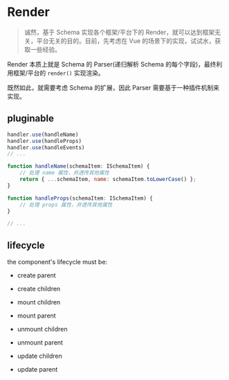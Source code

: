 # Render

> 诚然，基于 Schema 实现各个框架/平台下的 Render，就可以达到框架无关，平台无关的目的。目前，先考虑在 Vue 的场景下的实现，试试水，获取一些经验。

Render 本质上就是 Schema 的 Parser(递归解析 Schema 的每个字段)，最终利用框架/平台的 `render()` 实现渲染。

既然如此，就需要考虑 Schema 的扩展，因此 Parser 需要基于一种插件机制来实现。

## pluginable

```js
handler.use(handleName)
handler.use(handleProps)
handler.use(handleEvents)
// ...

function handleName(schemaItem: ISchemaItem) {
	// 处理 name 属性，并透传其他属性
	return { ...schemaItem, name: schemaItem.toLowerCase() };
}

function handleProps(schemaItem: ISchemaItem) {
	// 处理 props 属性，并透传其他属性
}

// ...
```

## lifecycle

the component's lifecycle must be:

- create 	parent
- create 	children
- mount  	children
- mount  	parent
- unmount children
- unmount parent

- update	children
- update 	parent

